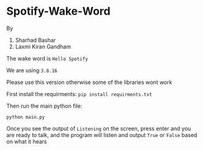 # Spotify-Wake-Word

By 
1. Sharhad Bashar
2. Laxmi Kiran Gandham

The wake word is `Hello Spotify`

We are using `3.8.16`

Please use this version otherwise some of the libraries wont work

First install the requirments: 
`pip install requirments.txt`

Then run the main python file:

`python main.py`

Once you see the output of `Listening` on the screen, press enter and you are ready to talk, and the program will listen and output `True` or `False` based on what it hears
